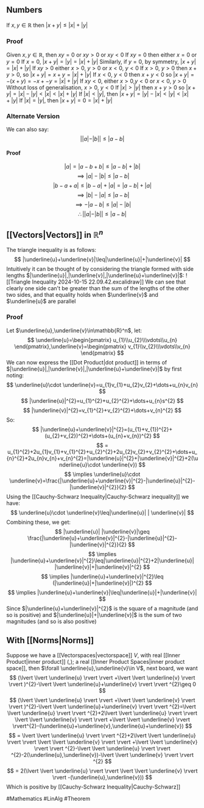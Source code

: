 ## Numbers
If $x,y\in \mathbb{R}$ then $\left| x+y \right|\leq \left| x \right|+\left| y \right|$
### Proof
Given $x,y\in\mathbb{R}$, then $xy=0$ or $xy>0$ or $xy<0$
If $xy=0$ then either $x=0$ or $y=0$
    If $x=0$, $\left| x+y \right|=\left| y \right|=\left| x \right|+\left| y \right|$
    Similarly, if $y=0$, by symmetry, $\left| x+y \right|=\left| x \right|+\left| y \right|$
If $xy>0$ either $x>0$, $y>0$ or $x<0$, $y<0$
    If $x>0$, $y>0$ then $x+y>0$, so $\left| x+y \right|=x+y=\left| x \right|+\left| y \right|$
    If $x<0$, $y<0$ then $x+y<0$ so $\left| x+y \right|=-(x+y)=-x+-y=\left| x \right|+\left| y \right|$
If $xy<0$, either $x>0$,$y<0$ or $x<0$, $y>0$
    Without loss of generalisation, $x>0$, $y<0$
        If $\left| x \right|>\left| y \right|$ then $x+y>0$ so $\left| x+y \right|=\left| x \right|-\left| y \right|<\left| x \right|<\left| x \right|+\left| y \right|$
        If $\left| x \right|<\left| y \right|$, then $\left| x+y \right|=\left| y \right|-\left| x \right|<\left| y \right|<\left| x \right|+\left| y \right|$
        If $\left| x \right|=\left| y \right|$, then $\left| x+y \right|=0=\left| x \right|+\left| y \right|$
### Alternate Version
We can also say:
$$
||a|-|b| |\leq|a-b|
$$
#### Proof
$$
|a|=|a-b+b|\leq|a-b|+|b|
$$
$$
\implies |a|-|b|\leq|a-b|
$$
$$
|b-a+a|\leq |b-a| +| a|=|a-b|+|a|
$$
$$
\implies |b|-|a|\leq|a-b|
$$
$$
\implies -|a-b|\leq|a|-|b|
$$
$$
\therefore | |a|-|b| |\leq|a-b|
$$
## [[Vectors|Vectors]] in $\mathbb{R}^n$
The triangle inequality is as follows:
$$
|\underline{u}+\underline{v}|\leq|\underline{u}|+|\underline{v}|
$$
Intuitively it can be thought of by considering the triangle formed with side lengths $|\underline{u}|,|\underline{v}|,|\underline{u}+\underline{v}|$:
![[Triangle Inequality 2024-10-15 22.09.42.excalidraw]]
We can see that clearly one side can't be greater than the sum of the lengths of the other two sides, and that equality holds when $\underline{v}$ and $\underline{u}$ are parallel
### Proof
Let $\underline{u},\underline{v}\in\mathbb{R}^n$, let:
$$
\underline{u}=\begin{pmatrix}
u_{1}\\u_{2}\\\vdots\\u_{n}
\end{pmatrix},\underline{v}=\begin{pmatrix}
v_{1}\\v_{2}\\\vdots\\v_{n}
\end{pmatrix}
$$
We can now express the [[Dot Product|dot product]] in terms of $|\underline{u}|,|\underline{v}|,|\underline{u}+\underline{v}|$ by first noting:
$$
\underline{u}\cdot \underline{v}=u_{1}v_{1}+u_{2}v_{2}+\dots+u_{n}v_{n}
$$
$$
|\underline{u}|^{2}=u_{1}^{2}+u_{2}^{2}+\dots+u_{n}s^{2}
$$
$$
|\underline{v}|^{2}=v_{1}^{2}+v_{2}^{2}+\dots+v_{n}^{2}
$$
So:
$$
|\underline{u}+\underline{v}|^{2}=(u_{1}+v_{1})^{2}+(u_{2}+v_{2})^{2}+\dots+(u_{n}+v_{n})^{2}
$$
$$
= u_{1}^{2}+2u_{1}v_{1}+v_{1}^{2}+u_{2}^{2}+2u_{2}v_{2}+v_{2}^{2}+\dots+u_{n}^{2}+2u_{n}v_{n}+v_{n}^{2}=|\underline{u}|^{2}+|\underline{v}|^{2}+2(\underline{u}\cdot \underline{v})
$$
$$
\implies \underline{u}\cdot \underline{v}=\frac{|\underline{u}+\underline{v}|^{2}-|\underline{u}|^{2}-|\underline{v}|^{2}}{2}
$$
Using the [[Cauchy-Schwarz Inequality|Cauchy-Schwarz inequality]] we have:
$$
\underline{u}\cdot \underline{v}\leq|\underline{u}| | \underline{v}|
$$
Combining these, we get:
$$
|\underline{u}| |\underline{v}|\geq \frac{|\underline{u}+\underline{v}|^{2}-|\underline{u}|^{2}-|\underline{v}|^{2}}{2}
$$
$$
\implies |\underline{u}+\underline{v}|^{2}\leq|\underline{u}|^{2}+2|\underline{u}| |\underline{v}|+|\underline{v}|^{2}
$$
$$
\implies |\underline{u}+\underline{v}|^{2}\leq (|\underline{u}|+|\underline{v}|)^{2}
$$
$$
\implies |\underline{u}+\underline{v}|\leq|\underline{u}|+|\underline{v}|
$$
Since $|\underline{u}+\underline{v}|^{2}$ is the square of a magnitude (and so is positive) and $|\underline{u}|+|\underline{v}|$ is the sum of two magnitudes (and so is also positive)
## With [[Norms|Norms]]
Suppose we have a [[Vectorspaces|vectorspace]] $V$, with real [[Inner Product|inner product]] $(,)$; a real [[Inner Product Spaces|inner product space]], then $\forall \underline{u},\underline{v}\in V$,
next board, we want
$$
(\lvert \lvert \underline{u} \rvert \rvert +\lvert \lvert \underline{v} \rvert \rvert )^{2}-\lvert \lvert \underline{u}+\underline{v} \rvert \rvert ^{2}\geq 0
$$
$$
(\lvert \lvert \underline{u} \rvert \rvert +\lvert \lvert \underline{v} \rvert \rvert )^{2}-\lvert \lvert \underline{u}+\underline{v} \rvert \rvert ^{2}=\lvert \lvert \underline{u} \rvert \rvert ^{2}+2\lvert \lvert \underline{u} \rvert \rvert \lvert \lvert \underline{v} \rvert \rvert +\lvert \lvert \underline{v} \rvert \rvert^{2}-(\underline{u}+\underline{v},\underline{u}+\underline{v})
$$
$$
= \lvert \lvert \underline{u} \rvert \rvert ^{2}+2\lvert \lvert \underline{u} \rvert \rvert \lvert \lvert \underline{v} \rvert \rvert +\lvert \lvert \underline{v} \rvert \rvert ^{2}-\lvert \lvert \underline{u} \rvert \rvert ^{2}-2(\underline{u},\underline{v})-\lvert \lvert \underline{v} \rvert \rvert ^{2}
$$
$$
= 2(\lvert \lvert \underline{u} \rvert \rvert \lvert \lvert \underline{v} \rvert \rvert -(\underline{u},\underline{v})) 
$$
Which is positive by [[Cauchy-Schwarz Inequality|Cauchy-Schwarz]]


#Mathematics #LinAlg #Theorem
